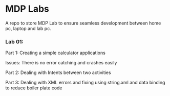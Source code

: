# MDP Labs

A repo to store MDP Lab to ensure seamless development between home pc, laptop and lab pc.

### Lab 01:

Part 1:
Creating a simple calculator applications

Issues:
There is no error catching and crashes easily

Part 2:
Dealing with Intents between two activities

Part 3:
Dealing with XML errors and fixing using string.xml and data binding to reduce boiler plate code

